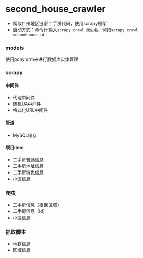 # second_house_crawler
- 爬取广州地区链家二手房代码，使用scrapy框架
- 启动方式：命令行输入`scrapy crawl 爬虫名`，例如`scrapy crawl secondhouse_id`
### models
使用pony orm来进行数据库实体管理
### scrapy
#### 中间件
- 代理中间件
- 随机UA中间件
- 格式化URL中间件
#### 管道
- MySQL储存
#### 项目item
- 二手房普通信息
- 二手房地址信息
- 二手房特色信息
- 小区信息
### 爬虫
- 二手房信息（根据区域）
- 二手房信息（id）
- 小区信息
### 抓取脚本
- 地铁信息
- 区域信息
